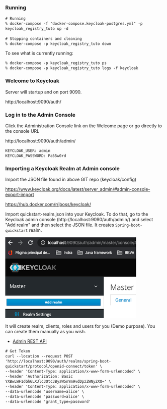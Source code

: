 ### Running

```
# Running
% docker-compose -f "docker-compose.keycloak-postgres.yml" -p keycloak_registry_tuto up -d 

# Stopping containers and cleaning
% docker-compose -p keycloak_registry_tuto down 
```

To see what is currently running:

```
% docker-compose -p keycloak_registry_tuto ps 
% docker-compose -p keycloak_registry_tuto logs -f keycloak 
```

### Welcome to Keycloak

Server will startup and on port 9090. 

http://localhost:9090/auth/

### Log in to the Admin Console

Click the Administration Console link on the Welcome page or go directly to the console URL

http://localhost:9090/auth/admin/

```
KEYCLOAK_USER: admin
KEYCLOAK_PASSWORD: Pa55w0rd
```

### Importing a Keycloak Realm at Admin console

Import the JSON file found in above GIT repo (keycloak/config)

https://www.keycloak.org/docs/latest/server_admin/#admin-console-export-import

https://hub.docker.com/r/jboss/keycloak/

Import quickstart-realm.json into your Keycloak. To do that, go to the Keycloak admin console (http://localhost:9090/auth/admin/) and select "Add realm" and then select the JSON file. It creates `Spring-boot-quickstart` realm.

![image-20200326160059971](./image-20200326160059971.png)

It will create realm, clients, roles and users for you (Demo purpose). You can create them manually as you wish.

- [Admin REST API](https://www.keycloak.org/docs/latest/server_development/#admin-rest-api)

```
# Get Token
curl --location --request POST 'http://localhost:9090/auth/realms/spring-boot-quickstart/protocol/openid-connect/token' \
--header 'Content-Type: application/x-www-form-urlencoded' \
--header 'Authorization: Basic YXBwLWF1dGh6LXJlc3Qtc3ByaW5nYm9vdDpzZWNyZXQ=' \
--header 'Content-Type: application/x-www-form-urlencoded' \
--data-urlencode 'username=alice' \
--data-urlencode 'password=alice' \
--data-urlencode 'grant_type=password'
```

